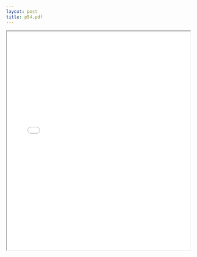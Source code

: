 ```yaml
---
layout: post
title: p54.pdf
---
```


<div class="pdf-container">
<iframe src="/irs.ea/assets/pdfs/p54.pdf" height="600" width="100%" allowFullScreen="true"></iframe>
</div>


